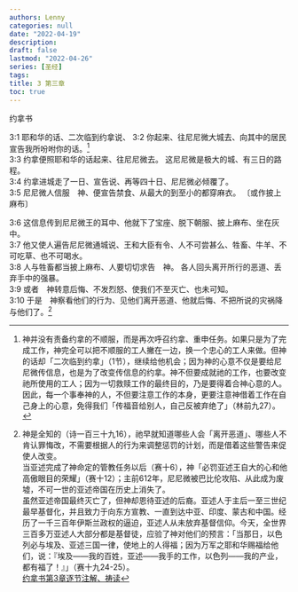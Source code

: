 ```yaml
---
authors: Lenny
categories: null
date: "2022-04-19"
description: 
draft: false
lastmod: "2022-04-26"
series: [圣经]
tags: 
title: 3 第三章
toc: true
---
```

约拿书
<!--more-->

3:1 耶和华的话、二次临到约拿说、
3:2 你起来、往尼尼微大城去、向其中的居民宣告我所吩咐你的话。[^1]  
3:3 约拿便照耶和华的话起来、往尼尼微去。  这尼尼微是极大的城、有三日的路程。  
3:4 约拿进城走了一日、宣告说、再等四十日、尼尼微必倾覆了。  
3:5 尼尼微人信服　神、便宣告禁食、从最大的到至小的都穿麻衣。  〔或作披上麻布〕

3:6 这信息传到尼尼微王的耳中、他就下了宝座、脱下朝服、披上麻布、坐在灰中。  
3:7 他又使人遍告尼尼微通城说、王和大臣有令、人不可尝甚么、牲畜、牛羊、不可吃草、也不可喝水。  
3:8 人与牲畜都当披上麻布、人要切切求告　神。  各人回头离开所行的恶道、丢弃手中的强暴。  
3:9 或者　神转意后悔、不发烈怒、使我们不至灭亡、也未可知。  
3:10 于是　神察看他们的行为、见他们离开恶道、他就后悔、不把所说的灾祸降与他们了。[^2]  

[^1]: 神并没有责备约拿的不顺服，而是再次呼召约拿、重申任务。如果只是为了完成工作，神完全可以把不顺服的工人撇在一边，换一个忠心的工人来做。但神的话却「二次临到约拿」（1节），继续给他机会；因为神的心意不仅是要给尼尼微传信息，也是为了改变传信息的约拿。神不但要成就祂的工作，也要改变祂所使用的工人；因为一切救赎工作的最终目的，乃是要得着合神心意的人。因此，每一个事奉神的人，不但要注意工作的本身，更要注意神借着工作在自己身上的心意，免得我们「传福音给别人，自己反被弃绝了」（林前九27）。  
[^2]: 神是全知的（诗一百三十九16），祂早就知道哪些人会「离开恶道」、哪些人不肯认罪悔改，不需要根据人的行为来调整惩罚的计划，而是借着这些警告来促使人改变。  
当亚述完成了神命定的管教任务以后（赛十6），神「必罚亚述王自大的心和他高傲眼目的荣耀」（赛十12）；主前612年，尼尼微被巴比伦攻陷、从此成为废墟，不可一世的亚述帝国在历史上消失了。  
虽然亚述帝国最终灭亡了，但神却恩待亚述的后裔。亚述人于主后一至三世纪最早基督化，并且致力于向东方宣教、一直到达中亚、印度、蒙古和中国。经历了一千三百年伊斯兰政权的逼迫，亚述人从未放弃基督信仰。今天，全世界三百多万亚述人大部分都是基督徒，应验了神对他们的预言：「当那日，以色列必与埃及、亚述三国一律，使地上的人得福；因为万军之耶和华赐福给他们，说：『埃及——我的百姓，亚述——我手的工作，以色列——我的产业，都有福了！』」（赛十九24-25）。  
[约拿书第3章逐节注解、祷读](https://cmcbiblereading.com/2016/10/10/%e7%ba%a6%e6%8b%bf%e4%b9%a6%e7%ac%ac3%e7%ab%a0%e9%80%90%e8%8a%82%e6%b3%a8%e8%a7%a3%e3%80%81%e7%a5%b7%e8%af%bb/)
